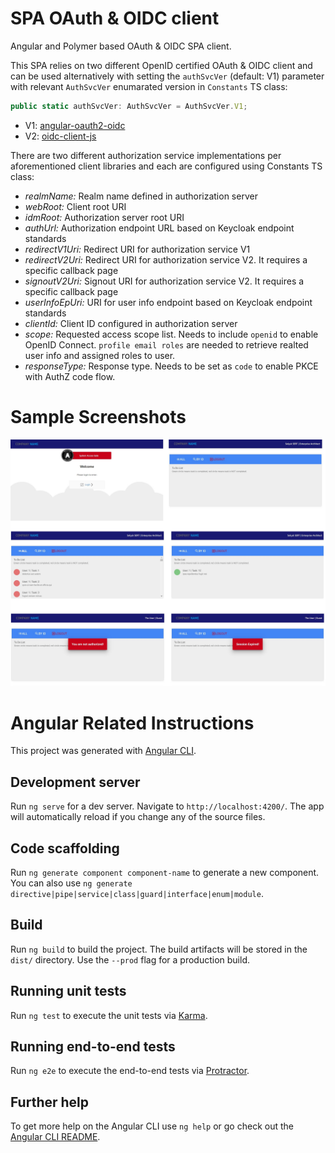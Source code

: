 # SPA OAuth & OIDC client

Angular and Polymer based OAuth & OIDC SPA client. 

This SPA relies on two different OpenID certified OAuth & OIDC client and can be used alternatively with setting the `authSvcVer` (default: V1) parameter with relevant `AuthSvcVer` enumarated version in `Constants` TS class:
```javascript
public static authSvcVer: AuthSvcVer = AuthSvcVer.V1; 
```
* V1: [angular-oauth2-oidc](https://github.com/manfredsteyer/angular-oauth2-oidc)  
* V2: [oidc-client-js](https://github.com/IdentityModel/oidc-client-js)

There are two different authorization service implementations per aforementioned client libraries and each are configured using Constants TS class:

* *realmName:* Realm name defined in authorization server
* *webRoot:* Client root URI
* *idmRoot:* Authorization server root URI
* *authUrl:* Authorization endpoint URL based on Keycloak endpoint standards
* *redirectV1Uri:* Redirect URI for authorization service V1 
* *redirectV2Uri:* Redirect URI for authorization service V2. It requires a specific callback page
* *signoutV2Uri:* Signout URI for authorization service V2. It requires a specific callback page
* *userInfoEpUri:* URI for user info endpoint based on Keycloak endpoint standards
* *clientId:* Client ID configured in authorization server
* *scope:* Requested access scope list. Needs to include `openid` to enable OpenID Connect. `profile email roles` are needed to retrieve realted user info and assigned roles to user.
* *responseType:* Response type. Needs to be set as `code` to enable PKCE with AuthZ code flow. 

# Sample Screenshots
![screenshots](/doc/images/ss.jpg)

# Angular Related Instructions

This project was generated with [Angular CLI](https://github.com/angular/angular-cli).

## Development server

Run `ng serve` for a dev server. Navigate to `http://localhost:4200/`. The app will automatically reload if you change any of the source files.

## Code scaffolding

Run `ng generate component component-name` to generate a new component. You can also use `ng generate directive|pipe|service|class|guard|interface|enum|module`.

## Build

Run `ng build` to build the project. The build artifacts will be stored in the `dist/` directory. Use the `--prod` flag for a production build.

## Running unit tests

Run `ng test` to execute the unit tests via [Karma](https://karma-runner.github.io).

## Running end-to-end tests

Run `ng e2e` to execute the end-to-end tests via [Protractor](http://www.protractortest.org/).

## Further help

To get more help on the Angular CLI use `ng help` or go check out the [Angular CLI README](https://github.com/angular/angular-cli/blob/master/README.md).
